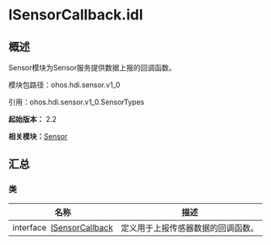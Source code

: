 # ISensorCallback.idl


## 概述

Sensor模块为Sensor服务提供数据上报的回调函数。

模块包路径：ohos.hdi.sensor.v1_0

引用：ohos.hdi.sensor.v1_0.SensorTypes

**起始版本：** 2.2

**相关模块：**[Sensor](_hdi_sensor_v10.md)


## 汇总


### 类

| 名称 | 描述 | 
| -------- | -------- |
| interface&nbsp;&nbsp;[ISensorCallback](interface_i_sensor_callback_v10.md) | 定义用于上报传感器数据的回调函数。  | 
